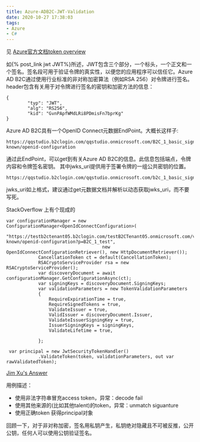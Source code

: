 ```yaml
---
title: Azure-ADB2C-JWT-Validation
date: 2020-10-27 17:38:03
tags:
- Azure
- C#
---
```

见 [Azure官方文档token overview](https://docs.microsoft.com/en-us/azure/active-directory-b2c/tokens-overview#validation)

如{% post_link jwt JWT%}所述，JWT包含三个部分，一个标头，一个正文和一个签名。签名段可用于验证令牌的真实性，以便您的应用程序可以信任它。Azure AD B2C通过使用行业标准的非对称加密算法（例如RSA 256）对令牌进行签名。
header包含有关用于对令牌进行签名的密钥和加密方法的信息：
```
{
        "typ": "JWT",
        "alg": "RS256",
        "kid": "GvnPApfWMdLRi8PDmisFn7bprKg"
}
```
Azure AD B2C具有一个OpenID Connect元数据EndPoint。大概长这样子:
```
https://qqstudio.b2clogin.com/qqstudio.onmicrosoft.com/B2C_1_basic_sign_up_and_sign_in/v2.0/.well-known/openid-configuration
```
通过此EndPoint，可以get到有关Azure AD B2C的信息。此信息包括端点，令牌内容和令牌签名密钥。
其中jwks_uri提供用于签署令牌的一组公共密钥的位置。
```
https://qqstudio.b2clogin.com/qqstudio.onmicrosoft.com/b2c_1_basic_sign_up_and_sign_in/discovery/v2.0/keys
```
jwks_uri如上格式，建议通过get元数据文档并解析以动态获取jwks_uri，而不要写死。

StackOverflow 上有个现成的
```
var configurationManager = new ConfigurationManager<OpenIdConnectConfiguration>(
                                   "https://testb2ctenant05.b2clogin.com/testB2CTenant05.onmicrosoft.com/v2.0/.well-known/openid-configuration?p=B2C_1_test",
                                    new OpenIdConnectConfigurationRetriever(), new HttpDocumentRetriever());
            CancellationToken ct = default(CancellationToken);
            RSACryptoServiceProvider rsa = new RSACryptoServiceProvider();
            var discoveryDocument = await configurationManager.GetConfigurationAsync(ct);
            var signingKeys = discoveryDocument.SigningKeys;
            var validationParameters = new TokenValidationParameters
            {
                RequireExpirationTime = true,
                RequireSignedTokens = true,
                ValidateIssuer = true,
                ValidIssuer = discoveryDocument.Issuer,
                ValidateIssuerSigningKey = true,
                IssuerSigningKeys = signingKeys,
                ValidateLifetime = true,

            };

 var principal = new JwtSecurityTokenHandler()
            .ValidateToken(token, validationParameters, out var rawValidatedToken);
```
[Jim Xu's Answer](https://stackoverflow.com/questions/59840170/validating-the-token-recieved-from-azure-ad-b2c-using-the-values-from-jwks-uri)

用例描述：
+ 使用非法字符串冒充access token，异常：decode fail
+ 使用其他来源的(比如其他talent)的token，异常：unmatch siguanture
+ 使用正确token 获得principal对象 

回顾一下，对于非对称加密，签名用私钥产生，私钥绝对隐藏且不可被反推，公开公钥，任何人可以使用公钥验证签名。
